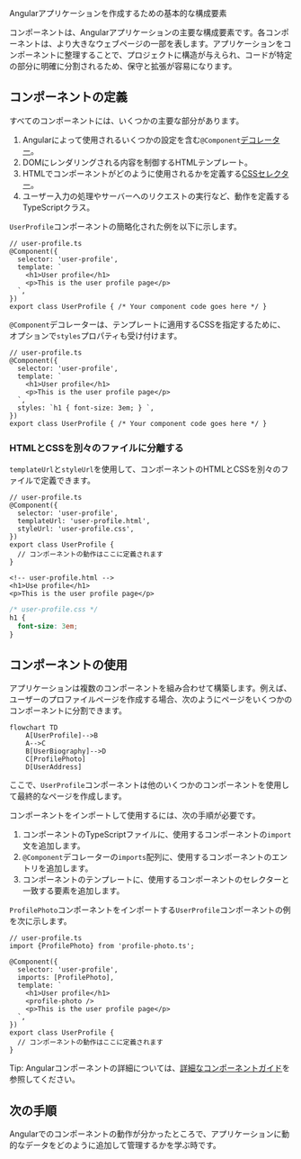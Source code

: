 <docs-decorative-header title="コンポーネント" imgSrc="adev/src/assets/images/components.svg"> <!-- markdownlint-disable-line -->
Angularアプリケーションを作成するための基本的な構成要素
</docs-decorative-header>

コンポーネントは、Angularアプリケーションの主要な構成要素です。各コンポーネントは、より大きなウェブページの一部を表します。アプリケーションをコンポーネントに整理することで、プロジェクトに構造が与えられ、コードが特定の部分に明確に分割されるため、保守と拡張が容易になります。

## コンポーネントの定義

すべてのコンポーネントには、いくつかの主要な部分があります。

1. Angularによって使用されるいくつかの設定を含む`@Component`[デコレーター](https://www.typescriptlang.org/docs/handbook/decorators.html)。
2. DOMにレンダリングされる内容を制御するHTMLテンプレート。
3. HTMLでコンポーネントがどのように使用されるかを定義する[CSSセレクター](https://developer.mozilla.org/docs/Learn/CSS/Building_blocks/Selectors)。
4. ユーザー入力の処理やサーバーへのリクエストの実行など、動作を定義するTypeScriptクラス。

`UserProfile`コンポーネントの簡略化された例を以下に示します。

```angular-ts
// user-profile.ts
@Component({
  selector: 'user-profile',
  template: `
    <h1>User profile</h1>
    <p>This is the user profile page</p>
  `,
})
export class UserProfile { /* Your component code goes here */ }
```

`@Component`デコレーターは、テンプレートに適用するCSSを指定するために、オプションで`styles`プロパティも受け付けます。

```angular-ts
// user-profile.ts
@Component({
  selector: 'user-profile',
  template: `
    <h1>User profile</h1>
    <p>This is the user profile page</p>
  `,
  styles: `h1 { font-size: 3em; } `,
})
export class UserProfile { /* Your component code goes here */ }
```

### HTMLとCSSを別々のファイルに分離する

`templateUrl`と`styleUrl`を使用して、コンポーネントのHTMLとCSSを別々のファイルで定義できます。

```angular-ts
// user-profile.ts
@Component({
  selector: 'user-profile',
  templateUrl: 'user-profile.html',
  styleUrl: 'user-profile.css',
})
export class UserProfile {
  // コンポーネントの動作はここに定義されます
}
```

```angular-html
<!-- user-profile.html -->
<h1>Use profile</h1>
<p>This is the user profile page</p>
```

```css
/* user-profile.css */
h1 {
  font-size: 3em;
}
```

## コンポーネントの使用

アプリケーションは複数のコンポーネントを組み合わせて構築します。例えば、ユーザーのプロファイルページを作成する場合、次のようにページをいくつかのコンポーネントに分割できます。

```mermaid
flowchart TD
    A[UserProfile]-->B
    A-->C
    B[UserBiography]-->D
    C[ProfilePhoto]
    D[UserAddress]
```

ここで、`UserProfile`コンポーネントは他のいくつかのコンポーネントを使用して最終的なページを作成します。

コンポーネントをインポートして使用するには、次の手順が必要です。
1. コンポーネントのTypeScriptファイルに、使用するコンポーネントの`import`文を追加します。
2. `@Component`デコレーターの`imports`配列に、使用するコンポーネントのエントリを追加します。
3. コンポーネントのテンプレートに、使用するコンポーネントのセレクターと一致する要素を追加します。

`ProfilePhoto`コンポーネントをインポートする`UserProfile`コンポーネントの例を次に示します。

```angular-ts
// user-profile.ts
import {ProfilePhoto} from 'profile-photo.ts';

@Component({
  selector: 'user-profile',
  imports: [ProfilePhoto],
  template: `
    <h1>User profile</h1>
    <profile-photo />
    <p>This is the user profile page</p>
  `,
})
export class UserProfile {
  // コンポーネントの動作はここに定義されます
}
```

Tip: Angularコンポーネントの詳細については、[詳細なコンポーネントガイド](guide/components)を参照してください。

## 次の手順

Angularでのコンポーネントの動作が分かったところで、アプリケーションに動的なデータをどのように追加して管理するかを学ぶ時です。

<docs-pill-row>
  <docs-pill title="シグナルによるリアクティビティ" href="essentials/signals" />
  <docs-pill title="詳細なコンポーネントガイド" href="guide/components" />
</docs-pill-row>
